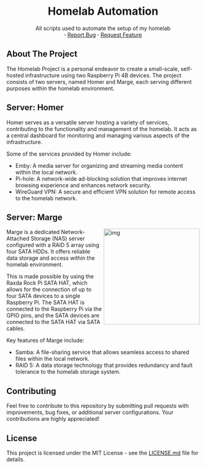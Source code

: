 <div align="center">
    <h1>
        Homelab Automation
    </h1>
    <p align="center">
        All scripts used to automate the setup of my homelab 
        <br/>
        <strong>·</strong>
        <a href="https://github.com/AntonVanAssche/homelab-automation/issues">Report Bug</a>
        <strong>·</strong>
        <a href="https://github.com/AntonVanAssche/homelab-automation/issues">Request Feature</a>
   </p>
</div>

## About The Project

The Homelab Project is a personal endeavor to create a small-scale, self-hosted infrastructure using two Raspberry Pi 4B devices. The project consists of two servers, named Homer and Marge, each serving different purposes within the homelab environment.

## Server: Homer

Homer serves as a versatile server hosting a variety of services, contributing to the functionality and management of the homelab. It acts as a central dashboard for monitoring and managing various aspects of the infrastructure.

Some of the services provided by Homer include:

-   Emby: A media server for organizing and streaming media content within the local network.
-   Pi-hole: A network-wide ad-blocking solution that improves internet browsing experience and enhances network security.
-   WireGuard VPN: A secure and efficient VPN solution for remote access to the homelab network.

## Server: Marge

<img src="https://cdn.shopify.com/s/files/1/0021/1497/7894/products/2020428_6_1024x1024.jpg?v=1600062159" alt="img" align="right" width="250px">

Marge is a dedicated Network-Attached Storage (NAS) server configured with a RAID 5 array using four SATA HDDs. It offers reliable data storage and access within the homelab environment.

This is made possible by using the Raxda Rock Pi SATA HAT, which allows for the connection of up to four SATA devices to a single Raspberry Pi. The SATA HAT is connected to the Raspberry Pi via the GPIO pins, and the SATA devices are connected to the SATA HAT via SATA cables.

Key features of Marge include:

-   Samba: A file-sharing service that allows seamless access to shared files within the local network.
-   RAID 5: A data storage technology that provides redundancy and fault tolerance to the homelab storage system.

## Contributing

Feel free to contribute to this repository by submitting pull requests with improvements, bug fixes, or additional server configurations. Your contributions are highly appreciated!

## License

This project is licensed under the MIT License - see the [LICENSE.md](LICENSE.md) file for details.
